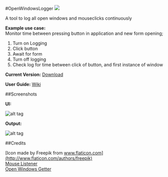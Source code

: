 #OpenWindowsLogger ![](http://i.imgur.com/9mZAHsZ.png)

A tool to log all open windows and mouseclicks continuously

**Example use case:**      
Monitor time between pressing button in application and new form opening;
  1. Turn on Logging
  2. Click button
  3. Await for form
  4. Turn off logging
  5. Check log for time between click of button, and first instance of window

**Current Version:**
[Download](https://github.com/weeandykidd/OpenWindowsLogger/raw/master/OpenWindowsLogger/bin/Debug/app.publish/OpenWindowsLogger.exe)

**User Guide:**
[Wiki](https://github.com/weeandykidd/OpenWindowsLogger/wiki)

##Screenshots

**UI:**

![alt tag](http://i.imgur.com/QgjCy6J.png)

**Output:**

![alt tag](http://i.imgur.com/mQlORM6.png)


##Credits

[Icon made by Freepik from www.flaticon.com](http://www.flaticon.com/authors/freepik)            
[Mouse Listener](https://blogs.msdn.microsoft.com/toub/2006/05/03/low-level-mouse-hook-in-c/)          
[Open Windows Getter](http://www.tcx.be/blog/2006/list-open-windows/)
